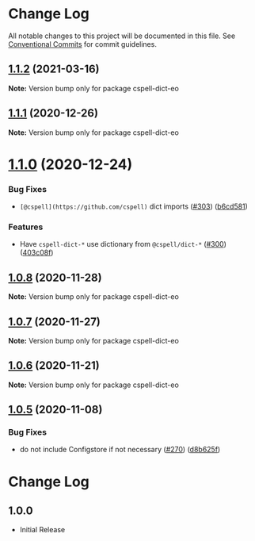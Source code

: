 # Change Log

All notable changes to this project will be documented in this file.
See [Conventional Commits](https://conventionalcommits.org) for commit guidelines.

## [1.1.2](https://github.com/streetsidesoftware/cspell-dicts/compare/cspell-dict-eo@1.1.1...cspell-dict-eo@1.1.2) (2021-03-16)

**Note:** Version bump only for package cspell-dict-eo





## [1.1.1](https://github.com/streetsidesoftware/cspell-dicts/compare/cspell-dict-eo@1.1.0...cspell-dict-eo@1.1.1) (2020-12-26)

**Note:** Version bump only for package cspell-dict-eo





# [1.1.0](https://github.com/streetsidesoftware/cspell-dicts/compare/cspell-dict-eo@1.0.8...cspell-dict-eo@1.1.0) (2020-12-24)


### Bug Fixes

* `[@cspell](https://github.com/cspell)` dict imports ([#303](https://github.com/streetsidesoftware/cspell-dicts/issues/303)) ([b6cd581](https://github.com/streetsidesoftware/cspell-dicts/commit/b6cd58114caa8752fba69522e6b740a4be74dd6e))


### Features

* Have `cspell-dict-*` use dictionary from `@cspell/dict-*` ([#300](https://github.com/streetsidesoftware/cspell-dicts/issues/300)) ([403c08f](https://github.com/streetsidesoftware/cspell-dicts/commit/403c08fbd1d11a083f586e591b87ef9a47f71944))





## [1.0.8](https://github.com/streetsidesoftware/cspell-dicts/compare/cspell-dict-eo@1.0.7...cspell-dict-eo@1.0.8) (2020-11-28)

**Note:** Version bump only for package cspell-dict-eo





## [1.0.7](https://github.com/streetsidesoftware/cspell-dicts/compare/cspell-dict-eo@1.0.6...cspell-dict-eo@1.0.7) (2020-11-27)

**Note:** Version bump only for package cspell-dict-eo





## [1.0.6](https://github.com/streetsidesoftware/cspell-dicts/compare/cspell-dict-eo@1.0.5...cspell-dict-eo@1.0.6) (2020-11-21)

**Note:** Version bump only for package cspell-dict-eo

## [1.0.5](https://github.com/streetsidesoftware/cspell-dicts/compare/cspell-dict-eo@1.0.4...cspell-dict-eo@1.0.5) (2020-11-08)

### Bug Fixes

- do not include Configstore if not necessary ([#270](https://github.com/streetsidesoftware/cspell-dicts/issues/270)) ([d8b625f](https://github.com/streetsidesoftware/cspell-dicts/commit/d8b625f2f42d5cc6c4a9390216ac1e5037886e44))

# Change Log

## 1.0.0

- Initial Release

